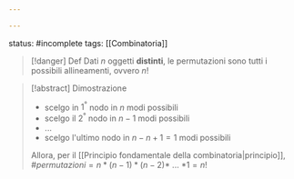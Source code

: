 ```yaml
---

---
```


status: #incomplete
tags: [[Combinatoria]]

> [!danger] Def
> Dati $n$ oggetti **distinti**, le permutazioni sono tutti i possibili allineamenti, ovvero $n!$

 > [!abstract] Dimostrazione
 > - scelgo in $1^°$ nodo in $n$ modi possibili
 > - scelgo il $2^°$ nodo in $n-1$ modi possibili
 > - ...
 > - scelgo l'ultimo nodo in $n-n+1=1$ modi possibili
 > 
 > Allora, per il [[Principio fondamentale della combinatoria|principio]], $\#permutazioni=n*(n-1)*(n-2)*$ ... $*1 = n!$
 